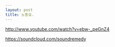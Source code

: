 ```yaml
---
layout: post
title: 노동요.
---
```

http://www.youtube.com/watch?v=ebw-_peGnZ4

https://soundcloud.com/soundremedy


